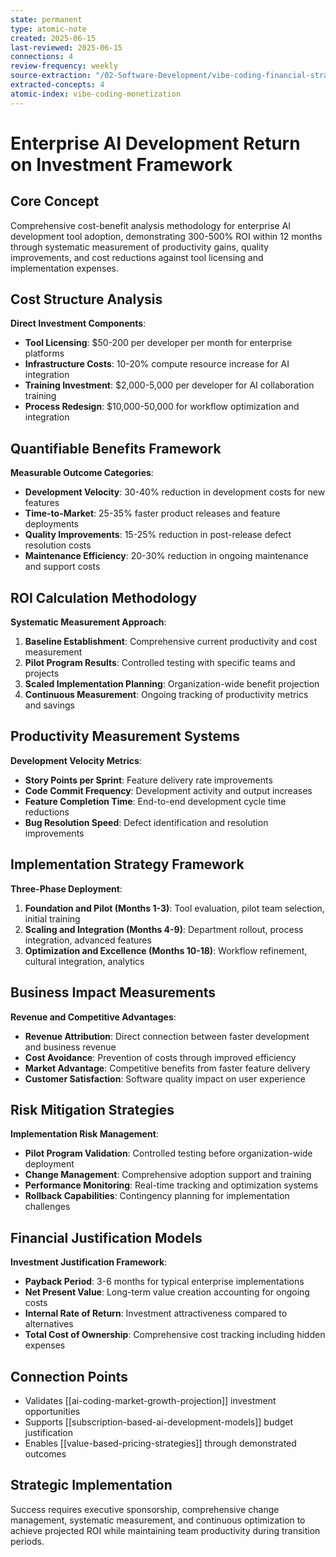 ```yaml
---
state: permanent
type: atomic-note
created: 2025-06-15
last-reviewed: 2025-06-15
connections: 4
review-frequency: weekly
source-extraction: "/02-Software-Development/vibe-coding-financial-strategies-monetization-guide-2025.md"
extracted-concepts: 4
atomic-index: vibe-coding-monetization
---
```


# Enterprise AI Development Return on Investment Framework

## Core Concept

Comprehensive cost-benefit analysis methodology for enterprise AI development tool adoption, demonstrating 300-500% ROI within 12 months through systematic measurement of productivity gains, quality improvements, and cost reductions against tool licensing and implementation expenses.

## Cost Structure Analysis

**Direct Investment Components**:
- **Tool Licensing**: $50-200 per developer per month for enterprise platforms
- **Infrastructure Costs**: 10-20% compute resource increase for AI integration
- **Training Investment**: $2,000-5,000 per developer for AI collaboration training
- **Process Redesign**: $10,000-50,000 for workflow optimization and integration

## Quantifiable Benefits Framework

**Measurable Outcome Categories**:
- **Development Velocity**: 30-40% reduction in development costs for new features
- **Time-to-Market**: 25-35% faster product releases and feature deployments
- **Quality Improvements**: 15-25% reduction in post-release defect resolution costs
- **Maintenance Efficiency**: 20-30% reduction in ongoing maintenance and support costs

## ROI Calculation Methodology

**Systematic Measurement Approach**:
1. **Baseline Establishment**: Comprehensive current productivity and cost measurement
2. **Pilot Program Results**: Controlled testing with specific teams and projects
3. **Scaled Implementation Planning**: Organization-wide benefit projection
4. **Continuous Measurement**: Ongoing tracking of productivity metrics and savings

## Productivity Measurement Systems

**Development Velocity Metrics**:
- **Story Points per Sprint**: Feature delivery rate improvements
- **Code Commit Frequency**: Development activity and output increases
- **Feature Completion Time**: End-to-end development cycle time reductions
- **Bug Resolution Speed**: Defect identification and resolution improvements

## Implementation Strategy Framework

**Three-Phase Deployment**:
1. **Foundation and Pilot (Months 1-3)**: Tool evaluation, pilot team selection, initial training
2. **Scaling and Integration (Months 4-9)**: Department rollout, process integration, advanced features
3. **Optimization and Excellence (Months 10-18)**: Workflow refinement, cultural integration, analytics

## Business Impact Measurements

**Revenue and Competitive Advantages**:
- **Revenue Attribution**: Direct connection between faster development and business revenue
- **Cost Avoidance**: Prevention of costs through improved efficiency
- **Market Advantage**: Competitive benefits from faster feature delivery
- **Customer Satisfaction**: Software quality impact on user experience

## Risk Mitigation Strategies

**Implementation Risk Management**:
- **Pilot Program Validation**: Controlled testing before organization-wide deployment
- **Change Management**: Comprehensive adoption support and training
- **Performance Monitoring**: Real-time tracking and optimization systems
- **Rollback Capabilities**: Contingency planning for implementation challenges

## Financial Justification Models

**Investment Justification Framework**:
- **Payback Period**: 3-6 months for typical enterprise implementations
- **Net Present Value**: Long-term value creation accounting for ongoing costs
- **Internal Rate of Return**: Investment attractiveness compared to alternatives
- **Total Cost of Ownership**: Comprehensive cost tracking including hidden expenses

## Connection Points

- Validates [[ai-coding-market-growth-projection]] investment opportunities
- Supports [[subscription-based-ai-development-models]] budget justification
- Enables [[value-based-pricing-strategies]] through demonstrated outcomes

## Strategic Implementation

Success requires executive sponsorship, comprehensive change management, systematic measurement, and continuous optimization to achieve projected ROI while maintaining team productivity during transition periods.